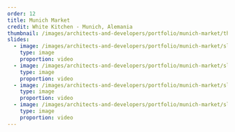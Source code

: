 ```yaml
---
order: 12
title: Munich Market
credit: White Kitchen - Munich, Alemania
thumbnail: /images/architects-and-developers/portfolio/munich-market/thumbnail.jpg
slides:
  - image: /images/architects-and-developers/portfolio/munich-market/slide-1.jpg
    type: image
    proportion: video
  - image: /images/architects-and-developers/portfolio/munich-market/slide-2.jpg
    type: image
    proportion: video
  - image: /images/architects-and-developers/portfolio/munich-market/slide-3.jpg
    type: image
    proportion: video
  - image: /images/architects-and-developers/portfolio/munich-market/slide-4.jpg
    type: image
    proportion: video
---
```

